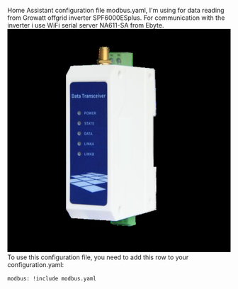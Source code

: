 Home Assistant configuration file modbus.yaml, I'm using for data reading from Growatt offgrid inverter SPF6000ESplus.
For communication with the inverter i use WiFi serial server NA611-SA from Ebyte.
![NA611-SA](/NA611-SA.png)
To use this configuration file, you need to add this row to your configuration.yaml:
```
modbus: !include modbus.yaml
